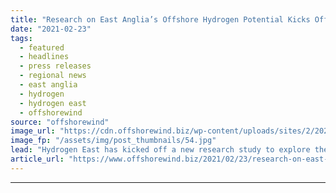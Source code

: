 ```yaml
---
title: "Research on East Anglia’s Offshore Hydrogen Potential Kicks Off"
date: "2021-02-23"
tags: 
  - featured
  - headlines
  - press releases
  - regional news
  - east anglia
  - hydrogen
  - hydrogen east
  - offshorewind
source: "offshorewind"
image_url: "https://cdn.offshorewind.biz/wp-content/uploads/sites/2/2021/02/23144006/Research-on-East-Anglias-Hydrogen-Potential-Kicks-Off.jpg"
image_fp: "/assets/img/post_thumbnails/54.jpg"
lead: "Hydrogen East has kicked off a new research study to explore the potential for"
article_url: "https://www.offshorewind.biz/2021/02/23/research-on-east-anglias-offshore-hydrogen-potential-kicks-off/"
---
```


---
